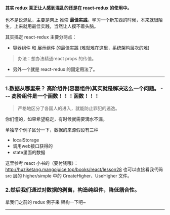 #### 其实 redux 真正让人感到混乱的还是在 react-redux 的使用中。

也不是说混乱，主要是网上 推崇 **最佳实践**。学习一个新东西的时候，本来就很陌生，上来就用最佳实践，当然让人摸不着头脑。

其实搞定 react-redux 主要分两点：
* 容器组件 和 展示组件 的最佳实践  (难就难在这里，系统架构层次的难)
> 办法：想办法精通react  props 的传值。

* 另外一个就是 react-redux 的固定用法了。

*  *  *

### 1.数据从哪里来？  高阶组件(容器组件)其实就是解决这么一个问题。   --- 高阶组件是一个函数！！！函数！！！
> 严格地区分了各国人的进入，就能防止罪犯的逃逸。

你们懂的，如果希望稳定，有时候就需要滴水不漏。

单独举个例子区分一下，数据的来源假设有三种
* localStorage
* 调用web接口获得的
* state里面的数据

这里参考 react 小书的（要付钱哦）：http://huziketang.mangojuice.top/books/react/lesson28
也可以直接看我代码 src 层的 higher/simple 中的 CreateHigher、UseHigher 文件。

### 2.然后我们通过对数据的剥离，构造纯组件，降低耦合性。

拿我们之前的 redux 例子来 架构一下吧~

*  *  *

